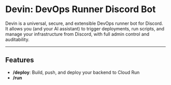 # Devin: DevOps Runner Discord Bot

Devin is a universal, secure, and extensible DevOps runner bot for Discord. It allows you (and your AI assistant) to trigger deployments, run scripts, and manage your infrastructure from Discord, with full admin control and auditability.

---

## Features
- **/deploy**: Build, push, and deploy your backend to Cloud Run
- **/run <script>**: Run a whitelisted script or command
- **/status**: Report last deployment/build status
- **/logs**: Fetch and post recent logs from Cloud Run or local scripts
- **Role-based access**: Only authorized users can trigger actions
- **Admin/AI access**: You and your AI assistant have full control

---

## Universal Setup (Windows, Linux, or Cloud VM)

### 1. Prerequisites
- Node.js v18+ ([Download](https://nodejs.org/))
- Docker (for build/deploy commands)
- Google Cloud SDK (`gcloud` CLI) installed and authenticated
- Discord bot token ([Create a bot](https://discord.com/developers/applications))
- GCP service account key (JSON) with permissions for Artifact Registry and Cloud Run

### 2. Clone and Install
```sh
git clone <your-repo-url> Devin
cd Devin
npm install
```

### 3. Configure Environment
Create a `.env` file in the root:
```
DISCORD_TOKEN=your-discord-bot-token
DISCORD_GUILD_ID=your-discord-server-id
DISCORD_CHANNEL_ID=your-channel-id
ADMIN_USER_IDS=comma,separated,discord,user,ids
GCP_PROJECT_ID=agentecos-1748475661
GCP_REGION=us-central1
GCP_SA_KEY_PATH=./gcp-service-account.json
```
- Place your GCP service account key at the path specified above.
- Set `ADMIN_USER_IDS` to your Discord user ID and the AI's Discord user ID.

### 4. Run Devin
```sh
node index.js
```

Devin will connect to Discord and listen for commands in the specified channel.

---

## Usage
- `/deploy` — Triggers the Cloud Run deployment workflow
- `/run <script>` — Runs a whitelisted script (e.g., `deploy_cloudshell.sh`)
- `/status` — Reports last deployment/build status
- `/logs` — Posts recent logs

---

## Security & Admin
- Only users in `ADMIN_USER_IDS` can trigger sensitive actions
- All actions are logged to Discord for auditability
- You can extend Devin with new commands by editing `commands/` or `index.js`

---

## Support
If you need help, ask your AI assistant or open an issue in this repo. 